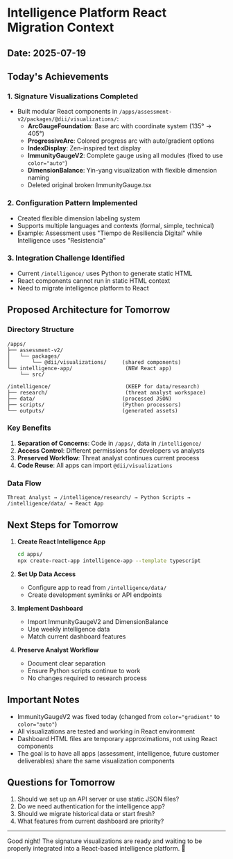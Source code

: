 # Intelligence Platform React Migration Context

## Date: 2025-07-19

## Today's Achievements

### 1. Signature Visualizations Completed
- Built modular React components in `/apps/assessment-v2/packages/@dii/visualizations/`:
  - **ArcGaugeFoundation**: Base arc with coordinate system (135° → 405°)
  - **ProgressiveArc**: Colored progress arc with auto/gradient options
  - **IndexDisplay**: Zen-inspired text display
  - **ImmunityGaugeV2**: Complete gauge using all modules (fixed to use `color="auto"`)
  - **DimensionBalance**: Yin-yang visualization with flexible dimension naming
  - Deleted original broken ImmunityGauge.tsx

### 2. Configuration Pattern Implemented
- Created flexible dimension labeling system
- Supports multiple languages and contexts (formal, simple, technical)
- Example: Assessment uses "Tiempo de Resiliencia Digital" while Intelligence uses "Resistencia"

### 3. Integration Challenge Identified
- Current `/intelligence/` uses Python to generate static HTML
- React components cannot run in static HTML context
- Need to migrate intelligence platform to React

## Proposed Architecture for Tomorrow

### Directory Structure
```
/apps/
├── assessment-v2/
│   └── packages/
│       └── @dii/visualizations/     (shared components)
└── intelligence-app/                 (NEW React app)
    └── src/

/intelligence/                        (KEEP for data/research)
├── research/                         (threat analyst workspace)
├── data/                            (processed JSON)
├── scripts/                         (Python processors)
└── outputs/                         (generated assets)
```

### Key Benefits
1. **Separation of Concerns**: Code in `/apps/`, data in `/intelligence/`
2. **Access Control**: Different permissions for developers vs analysts
3. **Preserved Workflow**: Threat analyst continues current process
4. **Code Reuse**: All apps can import `@dii/visualizations`

### Data Flow
```
Threat Analyst → /intelligence/research/ → Python Scripts → /intelligence/data/ → React App
```

## Next Steps for Tomorrow

1. **Create React Intelligence App**
   ```bash
   cd apps/
   npx create-react-app intelligence-app --template typescript
   ```

2. **Set Up Data Access**
   - Configure app to read from `/intelligence/data/`
   - Create development symlinks or API endpoints

3. **Implement Dashboard**
   - Import ImmunityGaugeV2 and DimensionBalance
   - Use weekly intelligence data
   - Match current dashboard features

4. **Preserve Analyst Workflow**
   - Document clear separation
   - Ensure Python scripts continue to work
   - No changes required to research process

## Important Notes
- ImmunityGaugeV2 was fixed today (changed from `color="gradient"` to `color="auto"`)
- All visualizations are tested and working in React environment
- Dashboard HTML files are temporary approximations, not using React components
- The goal is to have all apps (assessment, intelligence, future customer deliverables) share the same visualization components

## Questions for Tomorrow
1. Should we set up an API server or use static JSON files?
2. Do we need authentication for the intelligence app?
3. Should we migrate historical data or start fresh?
4. What features from current dashboard are priority?

---
Good night! The signature visualizations are ready and waiting to be properly integrated into a React-based intelligence platform. 🌙
